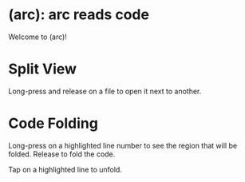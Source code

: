 # (arc): arc reads code

Welcome to (arc)!

# Split View
Long-press and release on a file to open it next to
another.

# Code Folding
Long-press on a highlighted line number to see the
region that will be folded. Release to fold the code.

Tap on a highlighted line to unfold.